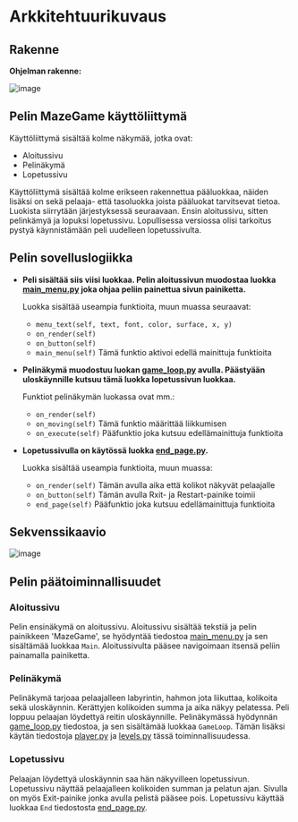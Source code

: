 # Arkkitehtuurikuvaus
## Rakenne

**Ohjelman rakenne:**

![image](https://user-images.githubusercontent.com/101586122/165270406-3c6a299f-b02d-4918-9297-ac4b5deedae6.png)

## Pelin MazeGame käyttöliittymä

Käyttöliittymä sisältää kolme näkymää, jotka ovat:

* Aloitussivu
* Pelinäkymä
* Lopetussivu

Käyttöliittymä sisältää kolme erikseen rakennettua pääluokkaa, näiden lisäksi on sekä pelaaja- että tasoluokka joista pääluokat tarvitsevat tietoa. Luokista siirrytään järjestyksessä seuraavaan.
Ensin aloitussivu, sitten pelinkämyä ja lopuksi lopetussivu. Lopullisessa versiossa olisi tarkoitus pystyä
käynnistämään peli uudelleen lopetussivulta.

## Pelin sovelluslogiikka

- **Peli sisältää siis viisi luokkaa. Pelin aloitussivun muodostaa luokka [main_menu.py](https://github.com/BananaMayo/ot-harjoitustyo/blob/master/src/main_menu.py) joka ohjaa peliin painettua sivun painiketta.** 

  Luokka sisältää useampia funktioita, muun muassa seuraavat:
  * `menu_text(self, text, font, color, surface, x, y)`
  * `on_render(self)`
  * `on_button(self)`
  * `main_menu(self)` Tämä funktio aktivoi edellä mainittuja funktioita

- **Pelinäkymä muodostuu luokan [game_loop.py](https://github.com/BananaMayo/ot-harjoitustyo/blob/master/src/game_loop.py) avulla. Päästyään uloskäynnille kutsuu tämä luokka lopetussivun luokkaa.**

  Funktiot pelinäkymän luokassa ovat mm.:
  * `on_render(self)`
  * `on_moving(self)` Tämä funktio määrittää liikkumisen
  * `on_execute(self)` Pääfunktio joka kutsuu edellämainittuja funktioita

- **Lopetussivulla on käytössä luokka [end_page.py](https://github.com/BananaMayo/ot-harjoitustyo/blob/master/src/end_page.py).** 

  Luokka sisältää useampia funktioita, muun muassa:
  * `on_render(self)` Tämän avulla aika että kolikot näkyvät pelaajalle
  * `on_button(self)` Tämän avulla Rxit- ja Restart-painike toimii
  * `end_page(self)` Pääfunktio joka kutsuu edellämainittuja funktioita

## Sekvenssikaavio

![image](https://user-images.githubusercontent.com/101586122/166227286-fae9a844-ac13-488c-8c25-08336690238e.png)


## Pelin päätoiminnallisuudet

### Aloitussivu
Pelin ensinäkymä on aloitussivu. Aloitussivu sisältää tekstiä ja pelin painikkeen 'MazeGame', se hyödyntää tiedostoa 
[main_menu.py](https://github.com/BananaMayo/ot-harjoitustyo/blob/master/src/main_menu.py) ja sen sisältämää 
luokkaa `Main`. Aloitussivulta pääsee navigoimaan itsensä peliin painamalla painiketta.

### Pelinäkymä
Pelinäkymä tarjoaa pelaajalleen labyrintin, hahmon jota liikuttaa, kolikoita sekä uloskäynnin. Kerättyjen kolikoiden
summa ja aika näkyy pelatessa. Peli loppuu pelaajan löydettyä reitin uloskäynnille. Pelinäkymässä hyödynnän [game_loop.py](https://github.com/BananaMayo/ot-harjoitustyo/blob/master/src/game_loop.py) tiedostoa, ja sen sisältämää luokkaa `GameLoop`. Tämän lisäksi käytän tiedostoja [player.py](https://github.com/BananaMayo/ot-harjoitustyo/blob/master/src/player.py) ja [levels.py](https://github.com/BananaMayo/ot-harjoitustyo/blob/master/src/levels.py) tässä toiminnallisuudessa.

### Lopetussivu
Pelaajan löydettyä uloskäynnin saa hän näkyvilleen lopetussivun. Lopetussivu näyttää pelaajalleen kolikoiden summan ja pelatun ajan. Sivulla on myös Exit-painike jonka avulla pelistä pääsee pois. Lopetussivu käyttää luokkaa 
`End` tiedostosta [end_page.py](https://github.com/BananaMayo/ot-harjoitustyo/blob/master/src/end_page.py).
